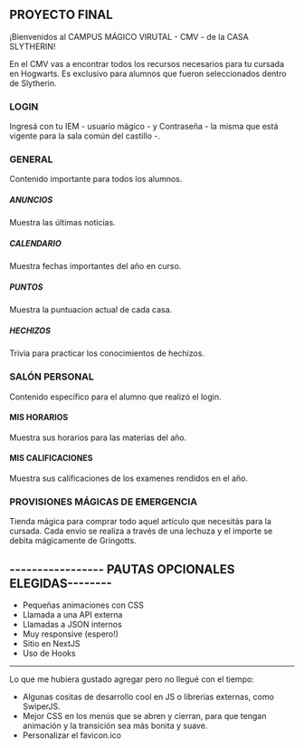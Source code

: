 ## PROYECTO FINAL 

¡Bienvenidos al CAMPUS MÁGICO VIRUTAL - CMV - de la CASA SLYTHERIN!

En el CMV vas a encontrar todos los recursos necesarios para tu cursada en Hogwarts. Es exclusivo para alumnos que fueron seleccionados dentro de Slytherin.

### LOGIN

Ingresá con tu IEM - usuario mágico - y Contraseña - la misma que está vigente para la sala común del castillo -.

### GENERAL
Contenido importante para todos los alumnos.

##### ANUNCIOS
Muestra las últimas noticias.  
##### CALENDARIO
Muestra fechas importantes del año en curso. 
##### PUNTOS
Muestra la puntuacion actual de cada casa.
##### HECHIZOS
Trivia para practicar los conocimientos de hechizos.

### SALÓN PERSONAL
Contenido específico para el alumno que realizó el login.

#### MIS HORARIOS 
Muestra sus horarios para las materias del año.   
#### MIS CALIFICACIONES
Muestra sus calificaciones de los examenes rendidos en el año.

### PROVISIONES MÁGICAS DE EMERGENCIA

Tienda mágica para comprar todo aquel artículo que necesitás para la cursada. 
Cada envío se realiza a través de una lechuza y el importe se debita mágicamente de Gringotts. 

## ----------------- PAUTAS OPCIONALES ELEGIDAS--------

- Pequeñas animaciones con CSS
- Llamada a una API externa
- Llamadas a JSON internos
- Muy responsive (espero!)
- Sitio en NextJS
- Uso de Hooks

------- 
 Lo que me hubiera gustado agregar pero no llegué con el tiempo:   
- Algunas cositas de desarrollo cool en JS o librerías externas, como SwiperJS.
- Mejor CSS en los menús que se abren y cierran, para que tengan animación y la transición sea más bonita y suave. 
- Personalizar el favicon.ico  
                    


